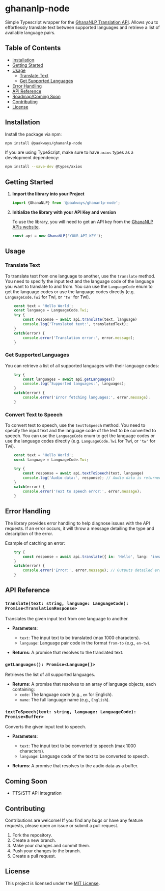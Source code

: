 # ghananlp-node

Simple Typescript wrapper for the [GhanaNLP Translation API](https://ghananlp.org/). Allows you to effortlessly translate text between supported languages and retrieve a list of available language pairs.

## Table of Contents

- [Installation](#installation)
- [Getting Started](#getting-started)
- [Usage](#usage)
  - [Translate Text](#translate-text)
  - [Get Supported Languages](#get-supported-languages)
- [Error Handling](#error-handling)
- [API Reference](#api-reference)
- [Roadmap/Coming Soon](#coming-soon)
- [Contributing](#contributing)
- [License](#license)

## Installation

Install the package via npm:

```bash
npm install @paakways/ghananlp-node
```

If you are using TypeScript, make sure to have `axios` types as a development dependency:

```bash
npm install --save-dev @types/axios
```

## Getting Started

1. **Import the library into your Project**

    ```typescript
    import {GhanaNLP} from '@paakways/ghananlp-node';
    ```

2. **Initialize the library with your API Key and version**

    To use the library, you will need to get an API key from the [GhanaNLP APIs website](https://translation.ghananlp.org/apis).

    ```typescript
    const api = new GhanaNLP('YOUR_API_KEY');
    ```

## Usage

### Translate Text

To translate text from one language to another, use the `translate` method. You need to specify the input text and the language code of the language you want to translate to and from. You can use the `LanguageCode` enum to get the language codes or use the language codes directly (e.g. `LanguageCode.Twi` for Twi, or `'tw'` for Twi).

```typescript
    const text = 'Hello World';
    const language = LanguageCode.Twi;
    try {
        const response = await api.translate(text, language)
        console.log('Translated text:', translatedText);
    }
    catch(error) {
        console.error('Translation error:', error.message);
    }
```

### Get Supported Languages

You can retrieve a list of all supported languages with their language codes:

```typescript
    try {
        const languages = await api.getLanguages()
        console.log('Supported languages:', languages);
    }
    catch(error) {
        console.error('Error fetching languages:', error.message);
    }
```

### Convert Text to Speech

To convert text to speech, use the `textToSpeech` method. You need to specify the input text and the language code of the text to be converted to speech. You can use the `LanguageCode` enum to get the language codes or use the language codes directly (e.g. `LanguageCode.Twi` for Twi, or `'tw'` for Twi).

```typescript
    const text = 'Hello World';
    const language = LanguageCode.Twi;

    try {
        const response = await api.textToSpeech(text, language)
        console.log('Audio data:', response); // Audio data is returned as a buffer which you can save to a file or stream to a file
    }
    catch(error) {
        console.error('Text to speech error:', error.message);
    }
```

## Error Handling

The library provides error handling to help diagnose issues with the API requests. If an error occurs, it will throw a message detailing the type and description of the error.

Example of catching an error:

```typescript
    try {
        const response = await api.translate({ in: 'Hello', lang: 'invalid-code' })
    }
    catch(error) {
        console.error('Error:', error.message); // Outputs detailed error message
    }
```

## API Reference

### `translate(text: string, language: LanguageCode): Promise<TranslationResponse>`

Translates the given input text from one language to another.

- **Parameters**:
  - `text`: The input text to be translated (max 1000 characters).
  - `language`: Language pair code in the format `from-to` (e.g., `en-tw`).

- **Returns**: A promise that resolves to the translated text.

### `getLanguages(): Promise<Language[]>`

Retrieves the list of all supported languages.

- **Returns**: A promise that resolves to an array of language objects, each containing:
  - `code`: The language code (e.g., `en` for English).
  - `name`: The full language name (e.g., `English`).

### `textToSpeech(text: string, language: LanguageCode): Promise<Buffer>`

Converts the given input text to speech.

- **Parameters**:
  - `text`: The input text to be converted to speech (max 1000 characters).
  - `language`: Language code of the text to be converted to speech.

- **Returns**: A promise that resolves to the audio data as a buffer.

## Coming Soon

- TTS/STT API integration

## Contributing

Contributions are welcome! If you find any bugs or have any feature requests, please open an issue or submit a pull request.

1. Fork the repository.
2. Create a new branch.
3. Make your changes and commit them.
4. Push your changes to the branch.
5. Create a pull request.

## License

This project is licensed under the [MIT License](LICENSE).
